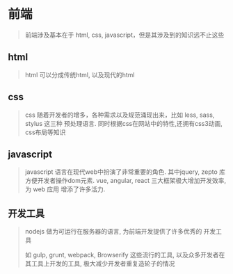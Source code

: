  # 前端

> 前端涉及基本在于 html, css, javascript，但是其涉及到的知识远不止这些

## html
> html 可以分成传统html, 以及现代的html
 
## css
> css 随着开发者的增多，各种需求以及规范涌现出来，比如 less, sass, stylus 这三种 预处理语言. 同时根据css在网站中的特性,还拥有css3动画, css布局等知识

## javascript
> javascript 语言在现代web中扮演了非常重要的角色. 其中jquery, zepto 库 方便开发者操作dom元素. vue, angular, react 三大框架极大增加开发效率, 为 web 应用 增添了许多活力.

## 开发工具
> nodejs 做为可运行在服务器的语言, 为前端开发提供了许多优秀的 开发工具
> 
>   如 gulp, grunt, webpack, Browserify 这些流行的工具, 以及众多开发者在其工具上开发的工具, 极大减少开发者重复造轮子的情况
